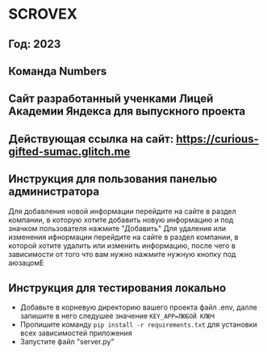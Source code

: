 # SCROVEX
## Год: 2023
## Команда Numbers

## Сайт разработанный ученками Лицей Академии Яндекса для выпускного проекта

## Действующая ссылка на сайт: https://curious-gifted-sumac.glitch.me

## Инструкция для пользования панелью администратора
Для добавления новой информации перейдите на сайте в раздел компании, в которую хотите добавить новую информацию и под значком пользователя нажмите "Добавить"
Для удаления или изменения ифнормации перейдите на сайте в раздел компании, в которой хотите удалить или изменить информацию, после чего в зависимости от того что вам нужно нажмите нужную кнопку под аюзацомЕ

## Инструкция для тестирования локально
- Добавьте в корневую директорию вашего проекта файл .env, далле запишите в него следушее значение `KEY_APP=ЛЮБОЙ КЛЮЧ`
- Пропишите команду `pip install -r requirements.txt` для установки всех зависимостей приложения
- Запустите файл "server.py"
